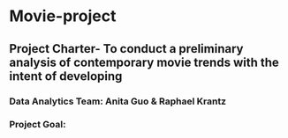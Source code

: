 # Movie-project
## Project Charter- To conduct a preliminary analysis of contemporary movie trends with the intent of developing 

### Data Analytics Team:  Anita Guo & Raphael Krantz
### Project Goal:

